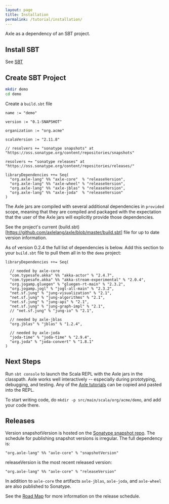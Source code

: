 ```yaml
---
layout: page
title: Installation
permalink: /tutorial/installation/
---
```


Axle as a dependency of an SBT project.

Install SBT
-----------

See [SBT](http://www.scala-sbt.org/)

Create SBT Project
------------------

```bash
mkdir demo
cd demo
```

Create a `build.sbt` file

```
name := "demo"

version := "0.1-SNAPSHOT"

organization := "org.acme"

scalaVersion := "2.11.8"

// resolvers += "sonatype snapshots" at "https://oss.sonatype.org/content/repositories/snapshots"

resolvers += "sonatype releases" at "https://oss.sonatype.org/content/repositories/releases/"

libraryDependencies ++= Seq(
  "org.axle-lang" %% "axle-core"  % "releaseVersion",
  "org.axle-lang" %% "axle-wheel" % "releaseVersion",
  "org.axle-lang" %% "axle-jblas" % "releaseVersion",
  "org.axle-lang" %% "axle-joda"  % "releaseVersion"
)
```

The Axle jars are compiled with several additional dependencies in `provided` scope,
meaning that they are compiled and packaged with the expectation that the user of the Axle
jars will explicitly provide those dependencies.

See the project's current (build.sbt)[https://github.com/axlelang/axle/blob/master/build.sbt]
file for up to date version information.

As of version 0.2.4 the full list of dependencies is below.
Add this section to your `build.sbt` file to pull them all in to the `demo` project:

```
libraryDependencies ++= Seq(

  // needed by axle-core
  "com.typesafe.akka" %% "akka-actor" % "2.4.7",
  "com.typesafe.akka" %% "akka-stream-experimental" % "2.0.4",
  "org.jogamp.gluegen" % "gluegen-rt-main" % "2.3.2",
  "org.jogamp.jogl" % "jogl-all-main" % "2.3.2",
  "net.sf.jung" % "jung-visualization" % "2.1",
  "net.sf.jung" % "jung-algorithms" % "2.1",
  "net.sf.jung" % "jung-api" % "2.1",
  "net.sf.jung" % "jung-graph-impl" % "2.1",
  // "net.sf.jung" % "jung-io" % "2.1",

  // needed by axle-jblas
  "org.jblas" % "jblas" % "1.2.4",

  // needed by axle-joda
  "joda-time" % "joda-time" % "2.9.4",
  "org.joda" % "joda-convert" % "1.8.1"
)
```

Next Steps
----------

Run `sbt console` to launch the Scala REPL with the Axle jars in the classpath.
Axle works well interactively -- especially during prototyping, debugging, and testing.
Any of the [Axle tutorials](/tutorial/) can be copied and pasted into the REPL.

To start writing code, do `mkdir -p src/main/scala/org/acme/demo`, and add your code there.

Releases
--------

Version snapshotVersion is hosted on the [Sonatype snapshot repo](https://oss.sonatype.org/content/repositories/snapshots).
The schedule for publishing snapshot versions is irregular.
The full dependency is:

```
"org.axle-lang" %% "axle-core" % "snapshotVersion"
```

releaseVersion is the most recent released version:

```
"org.axle-lang" %% "axle-core" % "releaseVersion"
```

In addition to `axle-core` the artifacts `axle-jblas`, `axle-joda`, and `axle-wheel`
are also published to Sonatype.

See the [Road Map](/road_map/) for more information on the release schedule.
